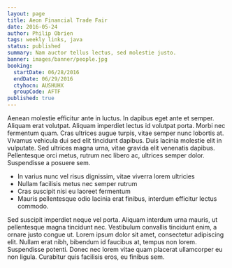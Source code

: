 ```yaml
---
layout: page
title: Aeon Financial Trade Fair
date: 2016-05-24
author: Philip Obrien
tags: weekly links, java
status: published
summary: Nam auctor tellus lectus, sed molestie justo.
banner: images/banner/people.jpg
booking:
  startDate: 06/28/2016
  endDate: 06/29/2016
  ctyhocn: AUSHUHX
  groupCode: AFTF
published: true
---
```

Aenean molestie efficitur ante in luctus. In dapibus eget ante et semper. Aliquam erat volutpat. Aliquam imperdiet lectus id volutpat porta. Morbi nec fermentum quam. Cras ultrices augue turpis, vitae semper nunc lobortis at. Vivamus vehicula dui sed elit tincidunt dapibus. Duis lacinia molestie elit in vulputate. Sed ultrices magna urna, vitae gravida elit venenatis dapibus. Pellentesque orci metus, rutrum nec libero ac, ultrices semper dolor. Suspendisse a posuere sem.

* In varius nunc vel risus dignissim, vitae viverra lorem ultricies
* Nullam facilisis metus nec semper rutrum
* Cras suscipit nisi eu laoreet fermentum
* Mauris pellentesque odio lacinia erat finibus, interdum efficitur lectus commodo.

Sed suscipit imperdiet neque vel porta. Aliquam interdum urna mauris, ut pellentesque magna tincidunt nec. Vestibulum convallis tincidunt enim, a ornare justo congue ut. Lorem ipsum dolor sit amet, consectetur adipiscing elit. Nullam erat nibh, bibendum id faucibus at, tempus non lorem. Suspendisse potenti. Donec nec lorem vitae quam placerat ullamcorper eu non ligula. Curabitur quis facilisis eros, eu finibus sem.
